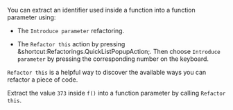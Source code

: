 

You can extract an identifier used inside a function into a function parameter
using:

- The <span class="control">`Introduce parameter`</span> refactoring.

- The <span class="control">`Refactor this`</span> action by pressing
<span class="shortcut">&shortcut:Refactorings.QuickListPopupAction;</span>.
Then choose <span class="control">`Introduce parameter`</span> by pressing the
corresponding number on the keyboard.

<span class="control">`Refactor this`</span> is a helpful way to discover the
available ways you can refactor a piece of code.

Extract the value `373` inside `f()` into a function parameter by calling
<span class="control">`Refactor this`</span>.
